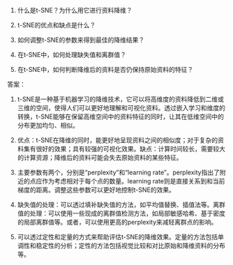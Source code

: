 1. 什么是t-SNE？为什么用它进行资料降维？

2. t-SNE的优点和缺点是什么？

3. 如何调整t-SNE的参数来得到最佳的降维结果？

4. 在t-SNE中，如何处理缺失值和离群值？

5. 在t-SNE中，如何判断降维后的资料是否仍保持原始资料的特征？

答案：
1. t-SNE是一种基于机器学习的降维技术，它可以将高维度的资料降低到二维或三维的空间，使得人们可以更好地理解和可视化资料。透过嵌入学习和维度的转换，t-SNE能够在保留高维空间中的资料特征的同时，让其在低维空间中的分布更加均匀、相似。

2. 优点：t-SNE在降维的同时，能更好地呈现资料之间的相似度；对于复杂的资料集有很好的效果；具有较强的可视化效果。缺点：计算时间较长，需要较大的计算资源；降维后的资料可能会失去原始资料的某些特征。

3. 主要参数有两个，分别是“perplexity”和“learning rate”。perplexity指出了附近的点应作为考虑相对于每个点的数量。learning rate则是直接关系到和当前梯度的距离。调整这些参数可以更好地控制t-SNE的效果。

4. 缺失值的处理：可以透过填补缺失值的方法，如平均值替换、插值法等。离群值的处理：可以使用一些现成的离群值检测方法，如局部敏感哈希、基于密度的局部离群值等。或者，可以使用更高的perplexity来减轻离群点的影响。

5. 可以透过定性和定量的方​​式来帮助评估t-SNE的降维效果。定量的方法包括单调性和稳定性的分析；定性的方法包括视觉比较和对比原始和降维资料的分布等。